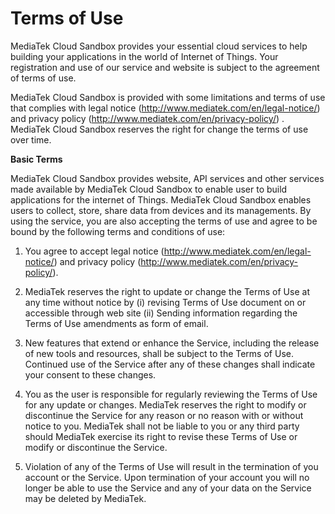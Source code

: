 # Terms of Use


MediaTek Cloud Sandbox provides your essential cloud services to help building your applications in the world of Internet of Things. Your registration and use of our service and website is subject to the agreement of terms of use.

MediaTek Cloud Sandbox is provided with some limitations and terms of use that complies with legal notice (http://www.mediatek.com/en/legal-notice/) and privacy policy (http://www.mediatek.com/en/privacy-policy/) . MediaTek Cloud Sandbox reserves the right for change the terms of use over time.

**Basic Terms**

MediaTek Cloud Sandbox provides website, API services and other services made available by MediaTek Cloud Sandbox to enable user to build applications for the internet of Things. MediaTek Cloud Sandbox enables users to collect, store, share data from devices and its managements. By using the service, you are also accepting the terms of use and agree to be bound by the following terms and conditions of use:

1. You agree to accept legal notice (http://www.mediatek.com/en/legal-notice/) and privacy policy (http://www.mediatek.com/en/privacy-policy/).

2. MediaTek reserves the right to update or change the Terms of Use at any time without notice by (i) revising Terms of Use document on or accessible through web site (ii) Sending information regarding the Terms of Use amendments as form of email.

3. New features that extend or enhance the Service, including the release of new tools and resources, shall be subject to the Terms of Use. Continued use of the Service after any of these changes shall indicate your consent to these changes.

4. You as the user is responsible for regularly reviewing the Terms of Use for any update or changes. MediaTek reserves the right to modify or discontinue the Service for any reason or no reason with or without notice to you. MediaTek shall not be liable to you or any third party should MediaTek exercise its right to revise these Terms of Use or modify or discontinue the Service.

5. Violation of any of the Terms of Use will result in the termination of you account or the Service. Upon termination of your account you will no longer be able to use the Service and any of your data on the Service may be deleted by MediaTek.
